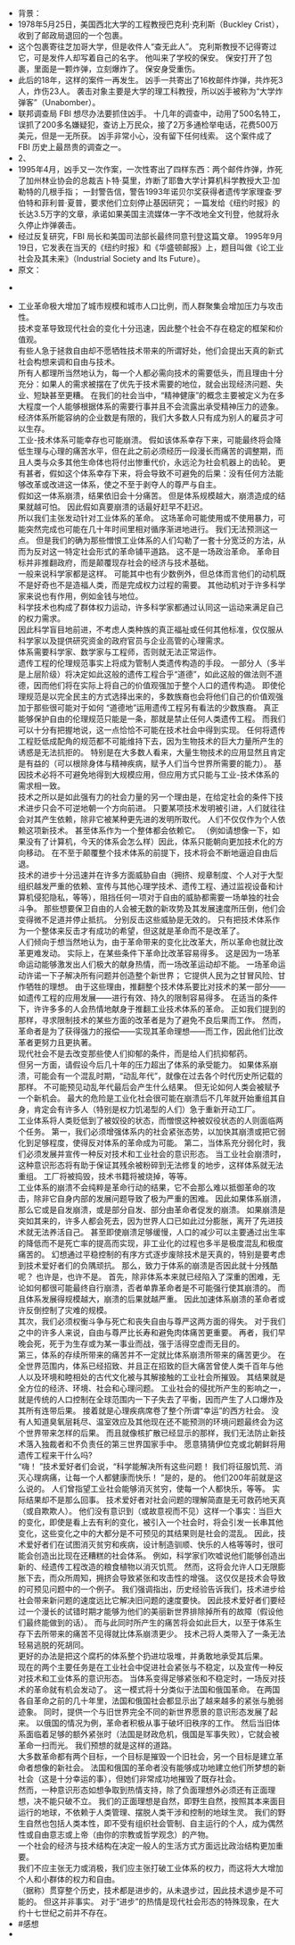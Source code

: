 - 背景：
- 1978年5月25日，美国西北大学的工程教授巴克利·克利斯（Buckley Crist），收到了邮政局退回的一个包裹。
- 这个包裹寄往芝加哥大学，但是收件人“查无此人”。 克利斯教授不记得寄过它，可是发件人却写着自己的名字。 他叫来了学校的保安。 保安打开了包裹，里面是一颗炸弹，立刻爆炸了。 保安身受重伤。
- 此后的18年，这样的案件一再发生。 凶手一共寄出了16枚邮件炸弹，共炸死3人，炸伤23人。 袭击对象主要是大学的理工科教授，所以凶手被称为“大学炸弹客”（Unabomber）。
- 联邦调查局 FBI 想尽办法要抓住凶手。 十几年的调查中，动用了500名特工，误抓了200多名嫌疑犯，查访上万民众，接了2万多通检举电话，花费500万美元，但是一无所获。 凶手非常小心，没有留下任何线索。 这个案件成了 FBI 历史上最昂贵的调查之一。
- 2、
- 1995年4月，凶手又一次作案，一次性寄出了四样东西：两个邮件炸弹，炸死了加州林业协会的总裁吉卜特·莫里，炸断了耶鲁大学计算机科学教授大卫·加勒特的几根手指； 一封警告信，警告1993年诺贝尔奖获得者遗传学家理查·罗伯特和菲利普·夏普，要求他们立刻停止基因研究； 一篇发给《纽约时报》的长达3.5万字的文章，承诺如果美国主流媒体一字不改地全文刊登，他就将永久停止炸弹袭击。
- 经过反复研究，FBI 局长和美国司法部长最终同意刊登这篇文章。 1995年9月19日，它发表在当天的《纽约时报》和《华盛顿邮报》上，题目叫做《论工业社会及其未来》（Industrial Society and Its Future）。
- 原文：
- >
- 工业革命极大增加了城市规模和城市人口比例，而人群聚集会增加压力与攻击性。  
  技术变革导致现代社会的变化十分迅速，因此整个社会不存在稳定的框架和价值观。  
  有些人急于拯救自由却不愿牺牲技术带来的所谓好处，他们会提出天真的新式社会构想来调和自由与技术。  
  所有人都理所当然地认为，每一个人都必需向技术的需要低头，而且理由十分充分：如果人的需求被摆在了优先于技术需要的地位，就会出现经济问题、失业、短缺甚至更糟。 在我们的社会当中，“精神健康”的概念主要被定义为在多大程度一个人能够根据体系的需要行事并且不会流露出承受精神压力的迹象。  
  经济体系所能容纳的企业数是有限的，我们大多数人只有成为别人的雇员才可以生存。  
  工业-技术体系可能幸存也可能崩溃。 假如该体系幸存下来，可能最终将会降低生理与心理的痛苦水平，但在此之前必须经历一段漫长而痛苦的调整期，而且人类与众多其他生命体也将付出惨重代价，永远沦为社会机器上的齿轮。 更有甚者，假如这个体系幸存下来，将会导致不可避免的后果：没有任何方法能够改革或改进这一体系，使之不至于剥夺人的尊严与自主。  
  假如这一体系崩溃，结果依旧会十分痛苦。 但是体系规模越大，崩溃造成的结果就越可怕。 因此假如真要崩溃的话最好赶早不赶迟。  
  所以我们主张发动针对工业体系的革命。 这场革命可能使用或不使用暴力，可能突然完成也可能在几十年时间里相对循序渐进地进行。 我们无法预测这一点。 但是我们的确为那些憎恨工业体系的人们勾勒了一套十分宽泛的方法，从而为反对这一特定社会形式的革命铺平道路。 这不是一场政治革命。 革命目标并非推翻政府，而是颠覆现存社会的经济与技术基础。  
  一般来说科学家都是这样。 可能其中也有少数例外，但总体而言他们的动机既不是好奇也不是造福人类，而是完成权力过程的需要。 其他动机对于许多科学家来说也有作用，例如金钱与地位。  
  科学技术也构成了群体权力运动，许多科学家都通过认同这一运动来满足自己的权力需求。  
  因此科学盲目地前进，不考虑人类种族的真正福祉或任何其他标准，仅仅服从科学家以及提供研究资金的政府官员与企业高管的心理需求。  
  体系需要科学家、数学家与工程师，否则就无法正常运作。  
  遗传工程的伦理规范事实上将成为管制人类遗传构造的手段。 一部分人（多半是上层阶级）将决定如此这般的遗传工程合乎“道德”，如此这般的做法则不道德，因而他们将在实际上将自己的价值观强加于整个人口的遗传构造。 即使伦理规范是以完全民主的方式选择出来的，多数族裔也会将他们自己的价值观强加于那些很可能对于如何 “道德地”运用遗传工程另有看法的少数族裔。 真正能够保护自由的伦理规范只能是一条，那就是禁止任何人类遗传工程。 而我们可以十分有把握地说，这一点恰恰不可能在技术社会中得到实现。 任何将遗传工程贬低成配角的规范都不可能维持下去，因为生物技术的巨大力量所产生的诱惑是无法抗拒的。 特别是在大多数人看来，大量生物技术的应用显然且肯定是有益的（可以根除身体与精神疾病，赋予人们当今世界所需要的能力）。 基因技术必将不可避免地得到大规模应用，但应用方式只能与工业-技术体系的需求相一致。  
  技术之所以是如此强有力的社会力量的另一个理由是，在给定社会的条件下技术进步只会不可逆地朝一个方向前进。 只要某项技术发明被引进，人们就往往会对其产生依赖，除非它被某种更先进的发明所取代。 人们不仅仅作为个人依赖这项新技术。 甚至体系作为一个整体都会依赖它。 （例如请想像一下，如果没有了计算机，今天的体系会怎么样）因此，体系只能朝向更加技术化的方向移动。 在不至于颠覆整个技术体系的前提下，技术将会不断地逼迫自由后退。  
  技术的进步十分迅速并在许多方面威胁自由（拥挤、规章制度、个人对于大型组织越发严重的依赖、宣传与其他心理学技术、遗传工程、通过监视设备和计算机侵犯隐私，等等），阻挡任何一项对于自由的威胁都需要一场单独的社会斗争。 那些想要保卫自由的人会被无数的新攻势及其发展速度所压倒，他们会变得微不足道并停止抵抗。 分别反击这些威胁是无效的。 只有把技术体系作为一个整体来反击才有成功的希望，但这就是革命而不是改革了。  
  人们倾向于想当然地认为，由于革命带来的变化比改革大，所以革命也就比改革更难发动。 实际上，在某些条件下革命比改革容易得多。 这是因为一场革命运动能够激发出人们极大的献身热情，而一场改革运动却不能。 一场革命运动许诺一下子解决所有问题并创造整个新世界； 它提供人民为之甘冒风险、甘作牺牲的理想。 由于这些理由，推翻整个技术体系要比对技术的某一部分——如遗传工程的应用发展——进行有效、持久的限制容易得多。 在适当的条件下，许许多多的人会热情地献身于推翻工业技术体系的革命。 正如我们提到的那样，寻求限制技术的某些方面的改革者是为了避免不良后果而工作。 然而，革命者是为了获得强力的报偿——实现其革命理想——而工作，因此他们比改革者更努力且更执著。  
  现代社会不是去改变那些使人们抑郁的条件，而是给人们抗抑郁药。  
  但另一方面，请假设今后几十年的压力超出了体系的承受能力。 如果体系崩溃，可能会有一个混乱时期，“动乱年代”，就像在过去各个时代历史所记载的那样。 不可能预见动乱年代最后会产生什么结果。 但无论如何人类会被赋予一个新机会。 最大的危险是工业化社会很可能在崩溃后不几年就开始重组其自身，肯定会有许多人（特别是权力饥渴型的人们）急于重新开动工厂。  
  工业体系将人类贬低到了被奴役的状态，而憎恨这种被奴役状态的人则面临两个任务。 第一，我们必须增强体系内的社会紧张态势，以加快其崩溃或把它弱化到足够程度，使得反对体系的革命成为可能。 第二，当体系充分弱化时，我们必须发展并宣传一种反对技术和工业社会的意识形态。 当工业社会崩溃时，这种意识形态将有助于保证其残余被粉碎到无法修复的地步，这样体系就无法重组。 工厂将被捣毁，技术书籍将被烧掉，等等。  
  工业体系的崩溃不会纯粹是革命行动的结果，它不会那么难以抵御革命的攻击，除非它自身内部的发展问题导致了极为严重的困难。 因此如果体系崩溃，那么它或是自发崩溃，或是部分自发、部分由革命者促发的崩溃。 如果崩溃是突如其来的，许多人都会死去，因为世界人口已如此过分膨胀，离开了先进技术就无法养活自己。 甚至即使崩溃足够缓慢，人口的减少可以主要通过出生率的降低而不是死亡率的提高而实现，非工业化的过程也多半是极度混乱和极度痛苦的。 幻想通过平稳控制的有序方式逐步废除技术是天真的，特别是要考虑到技术爱好者们的负隅顽抗。 那么，致力于体系的崩溃是否因此就十分残酷呢？ 也许是，也许不是。 首先，除非体系本来就已经陷入了深重的困难，无论如何都很可能最终自行崩溃，否者单靠革命者是不可能强行使其崩溃的。 而且体系发展得规模越大，崩溃的后果就越严重。 因此加速体系崩溃的革命者或许反倒控制了灾难的规模。  
  其次，我们必须权衡斗争与死亡和丧失自由与尊严这两方面的得失。 对于我们之中的许多人来说，自由与尊严比长寿和避免肉体痛苦更重要。 再者，我们早晚会死，死于为生存或为某一事业而战，强于活得空虚而无目的。  
  第三，体系的存续所带来的痛苦并不一定就比体系崩溃所带来的痛苦更少。 在全世界范围内，体系已经招致、并且正在招致的巨大痛苦曾使人类千百年与他人以及环境和睦相处的古代文化被与其解接触的工业社会所摧毁。 其结果就是全方位的经济、环境、社会和心理问题。 工业社会的侵扰所产生的影响之一，就是传统的人口控制在全球范围内一下子失去了平衡，因而产生了人口爆炸及其所有连带后果。 接着就是心理疾病席卷了整个所谓“幸运”的西方社会。 没有人知道臭氧层耗尽、温室效应及其他现在还不能预测的环境问题最终会为这个世界带来怎样的后果。 而且就像核扩散已经显示的那样，我们无法防止新技术落入独裁者和不负责任的第三世界国家手中。 愿意猜猜伊位克或北朝鲜将用遗传工程来干什么吗?  
  “嗨！ ”技术爱好者们会说，“科学能解决所有这些问题！ 我们将征服饥荒、消灭心理病痛，让每一个人都健康而快乐！ ”是的，是的。 他们200年前就是这么说的。 人们曾指望工业社会能够消灭贫穷，使每一个人都快乐，等等。 实际结果却不是那么回事。 技术爱好者对社会问题的理解简直是无可救药地天真（或自欺欺人）。 他们没有意识到（或故意视而不见）这样一个事实：当巨大的变化，即使是看上去有利的变化，被引入一个社会时，将会引发一长串其他变化，这些变化之中的大都分是不可预见的其结果则是社会的混乱。 因此，技术爱好者们在试图消灭贫穷和疾病，设计制造驯顺、快乐的人格等等时，很可能会创造出比现在还糟糕的社会体系。 例如，科学家们吹嘘说他们能够创造出新的、经遗传工程改造的粮食植物以消灭饥荒。 然而，这将会允许人口无限膨胀下去，而众所周知，拥挤会导致紧张和攻击性的增强。 这仅仅是技术会导致的可预见问题中的一个例子。 我们强调指出，历史经验告诉我们，技术进步给社会带来新问题的速度远比它解决旧问题的速度要快。 因此技术爱好者们要经过一个漫长的试错时期才能够为他们的美丽新世界排除掉所有的故障（假设他们最终能做到的话）。 而与此同时所产生的痛苦将会如此巨大，以至于体系生存下去所带来的痛苦不见得就比体系崩溃更少。 技术己将人类带入了一条无法轻易逃脱的死胡同。  
  更好的办法是把这个腐朽的体系整个扔进垃圾堆，并勇敢地承受其后果。  
  现在的两个主要任务是在工业社会中促进社会紧张与不稳定，以及宣传一种反对技术和工业体系的意识形态。 当体系变得足够紧张和不稳定时，一场反对技术的革命就有机会发动了。 这一模式将十分类似于法国和俄国革命。 在两国各自革命之前的几十年里，法国和俄国社会都显示出了越来越多的紧张与脆弱迹象。 同时，提供一个与旧世界完全不同的新世界愿景的意识形态发展了起来。 以俄国的情况为例，革命者积极从事于破坏旧秩序的工作。 然后当旧体系面临着足够的额外紧张时（法国是财政危机，俄国是军事失败），它就会被革命一扫而光。 我们预想的就是这样的道路。  
  大多数革命都有两个目标，一个目标是摧毁一个旧社会，另一个目标是建立革命者想像的新社会。 法国和俄国的革命者没有能够成功地建立他们所梦想的新社会（这是十分幸运的事），但她们非常成功地摧毁了既存社会。  
  然而，一种意识形态如想争取到热情支持，除了负面理想外必须还有正面理想，决不能只破不立。 我们的正面理想是自然，即野生自然，按照其本来面目运行的地球，不依赖于人类管理、摆脱人类干涉和控制的地球生灵。 我们的野生自然也包括人类本性，即不受有组织社会管制、自主运行的个人，成为偶然性或自由意志或上帝（由你的宗教或哲学观念）的产物。  
  一个社会的经济与技术结构在决定一般人的生活方式方面远比政治结构更加重要。  
  我们不应主张无力或消极，我们应主张打破工业体系的权力，而这将大大增加个人和小群体的权力和自由。  
  （据称）贯穿整个历史，技术都是进步的，从未退步过，因此技术退步是不可能的。 但这并非事实。 对于“进步”的热情是现代社会形态的特殊现象，在大约十七世纪之前并不存在。
- #感想
-